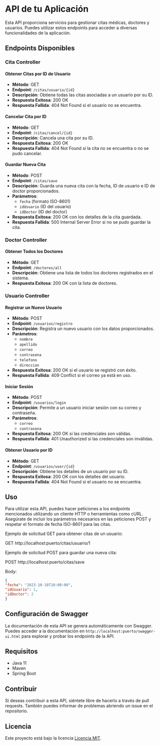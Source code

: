 # API de tu Aplicación

Esta API proporciona servicios para gestionar citas médicas, doctores y usuarios. Puedes utilizar estos endpoints para acceder a diversas funcionalidades de la aplicación.

## Endpoints Disponibles

### Cita Controller

#### Obtener Citas por ID de Usuario

- **Método**: GET
- **Endpoint**: `/citas/usuario/{id}`
- **Descripción**: Obtiene todas las citas asociadas a un usuario por su ID.
- **Respuesta Exitosa**: 200 OK
- **Respuesta Fallida**: 404 Not Found si el usuario no se encuentra.

#### Cancelar Cita por ID

- **Método**: GET
- **Endpoint**: `/citas/cancel/{id}`
- **Descripción**: Cancela una cita por su ID.
- **Respuesta Exitosa**: 200 OK
- **Respuesta Fallida**: 404 Not Found si la cita no se encuentra o no se pudo cancelar.

#### Guardar Nueva Cita

- **Método**: POST
- **Endpoint**: `/citas/save`
- **Descripción**: Guarda una nueva cita con la fecha, ID de usuario e ID de doctor proporcionados.
- **Parámetros**:
    - `fecha` (formato ISO-8601)
    - `idUsuario` (ID del usuario)
    - `idDoctor` (ID del doctor)
- **Respuesta Exitosa**: 200 OK con los detalles de la cita guardada.
- **Respuesta Fallida**: 500 Internal Server Error si no se pudo guardar la cita.

### Doctor Controller

#### Obtener Todos los Doctores

- **Método**: GET
- **Endpoint**: `/doctores/all`
- **Descripción**: Obtiene una lista de todos los doctores registrados en el sistema.
- **Respuesta Exitosa**: 200 OK con la lista de doctores.

### Usuario Controller

#### Registrar un Nuevo Usuario

- **Método**: POST
- **Endpoint**: `/usuarios/registro`
- **Descripción**: Registra un nuevo usuario con los datos proporcionados.
- **Parámetros**:
    - `nombre`
    - `apellido`
    - `correo`
    - `contrasena`
    - `telefono`
    - `direccion`
- **Respuesta Exitosa**: 200 OK si el usuario se registró con éxito.
- **Respuesta Fallida**: 409 Conflict si el correo ya está en uso.

#### Iniciar Sesión

- **Método**: POST
- **Endpoint**: `/usuarios/login`
- **Descripción**: Permite a un usuario iniciar sesión con su correo y contraseña.
- **Parámetros**:
    - `correo`
    - `contrasena`
- **Respuesta Exitosa**: 200 OK si las credenciales son válidas.
- **Respuesta Fallida**: 401 Unauthorized si las credenciales son inválidas.

#### Obtener Usuario por ID

- **Método**: GET
- **Endpoint**: `/usuarios/user/{id}`
- **Descripción**: Obtiene los detalles de un usuario por su ID.
- **Respuesta Exitosa**: 200 OK con los detalles del usuario.
- **Respuesta Fallida**: 404 Not Found si el usuario no se encuentra.

## Uso

Para utilizar esta API, puedes hacer peticiones a los endpoints mencionados utilizando un cliente HTTP o herramientas como cURL. Asegúrate de incluir los parámetros necesarios en las peticiones POST y respetar el formato de fecha ISO-8601 para las citas.

Ejemplo de solicitud GET para obtener citas de un usuario:

GET http://localhost:puerto/citas/usuario/1

Ejemplo de solicitud POST para guardar una nueva cita:

POST http://localhost:puerto/citas/save

Body:
```json
{
"fecha": "2023-10-10T10:00:00",
"idUsuario": 1,
"idDoctor": 2
}
```

## Configuración de Swagger

La documentación de esta API se genera automáticamente con Swagger. Puedes acceder a la documentación en `http://localhost:puerto/swagger-ui.html` para explorar y probar los endpoints de la API.

## Requisitos

- Java 11
- Maven
- Spring Boot

## Contribuir

Si deseas contribuir a esta API, siéntete libre de hacerlo a través de pull requests. También puedes informar de problemas abriendo un issue en el repositorio.

## Licencia

Este proyecto está bajo la licencia [Licencia MIT](LICENSE).


